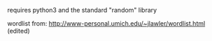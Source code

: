 requires python3 and the standard "random" library

wordlist from: http://www-personal.umich.edu/~jlawler/wordlist.html (edited)
